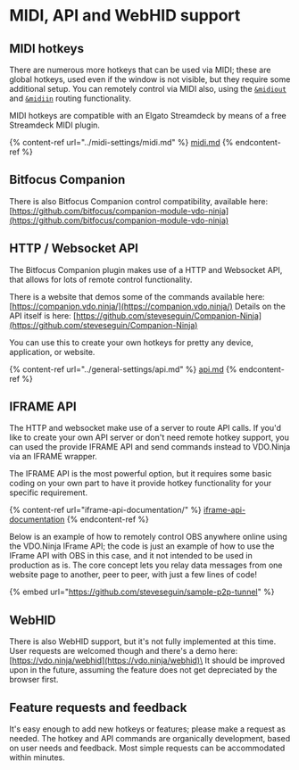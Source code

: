 # MIDI, API and WebHID support

## MIDI hotkeys

There are numerous more hotkeys that can be used via MIDI; these are global hotkeys, used even if the window is not visible, but they require some additional setup. You can remotely control via MIDI also, using the [`&midiout`](../midi-settings/midiout.md) and [`&midiin`](../midi-settings/midiin.md) routing functionality.&#x20;

MIDI hotkeys are compatible with an Elgato Streamdeck by means of a free Streamdeck MIDI plugin.

{% content-ref url="../midi-settings/midi.md" %}
[midi.md](../midi-settings/midi.md)
{% endcontent-ref %}

## Bitfocus Companion

There is also Bitfocus Companion control compatibility, available here: [https://github.com/bitfocus/companion-module-vdo-ninja](https://github.com/bitfocus/companion-module-vdo-ninja)

## HTTP / Websocket API

The Bitfocus Companion plugin makes use of a HTTP and Websocket API, that allows for lots of remote control functionality.

There is a website that demos some of the commands available here: [https://companion.vdo.ninja/](https://companion.vdo.ninja/) Details on the API itself is here: [https://github.com/steveseguin/Companion-Ninja](https://github.com/steveseguin/Companion-Ninja)

You can use this to create your own hotkeys for pretty any device, application, or website.

{% content-ref url="../general-settings/api.md" %}
[api.md](../general-settings/api.md)
{% endcontent-ref %}

## IFRAME API

The HTTP and websocket make use of a server to route API calls. If you'd like to create your own API server or don't need remote hotkey support, you can used the provide IFRAME API and send commands instead to VDO.Ninja via an IFRAME wrapper.&#x20;

The IFRAME API is the most powerful option, but it requires some basic coding on your own part to have it provide hotkey functionality for your specific requirement.

{% content-ref url="iframe-api-documentation/" %}
[iframe-api-documentation](iframe-api-documentation/)
{% endcontent-ref %}

Below is an example of how to remotely control OBS anywhere online using the VDO.Ninja IFrame API; the code is just an example of how to use the IFrame API with OBS in this case, and it not intended to be used in production as is. The core concept lets you relay data messages from one website page to another, peer to peer, with just a few lines of code!

{% embed url="https://github.com/steveseguin/sample-p2p-tunnel" %}

## WebHID

There is also WebHID support, but it's not fully implemented at this time. User requests are welcomed though and there's a demo here: [https://vdo.ninja/webhid](https://vdo.ninja/webhid)\
It should be improved upon in the future, assuming the feature does not get depreciated by the browser first.

## Feature requests and feedback

It's easy enough to add new hotkeys or features; please make a request as needed. The hotkey and API commands are organically development, based on user needs and feedback. Most simple requests can be accommodated within minutes.
